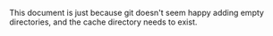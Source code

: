 This document is just because git doesn't seem happy
adding empty directories, and the cache directory needs
to exist.